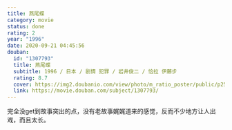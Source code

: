 ```yaml
---
title: 燕尾蝶
category: movie
status: done
rating: 2
year: "1996"
date: 2020-09-21 04:45:56
douban:
  id: "1307793"
  title: 燕尾蝶
  subtitle: 1996 / 日本 / 剧情 犯罪 / 岩井俊二 / 恰拉 伊藤步
  rating: 8.7
  cover: https://img2.doubanio.com/view/photo/m_ratio_poster/public/p2563987203.jpg
  link: https://movie.douban.com/subject/1307793/
---
```


完全没get到故事突出的点，没有老故事娓娓道来的感觉，反而不少地方让人出戏，而且太长。
